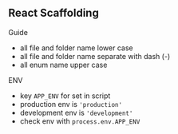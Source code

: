 ## React Scaffolding

Guide
 - all file and folder name lower case
 - all file and folder name separate with dash (-)
 - all enum name upper case

ENV
 - key ```APP_ENV``` for set in script 
 - production env is ```'production' ```
 - development env is ```'development'```
 - check env with ```process.env.APP_ENV```
